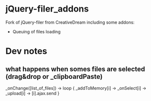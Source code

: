# jQuery-filer_addons
Fork of jQuery-filer from CreativeDream including some addons: 
- Queuing of files loading

# Dev notes
## what happens when somes files are selected (drag&drop or _clipboardPaste)
_onChange([list_of_files]) -> loop { _addToMemory[i] -> _onSelect[i] -> _upload[i] -> [i].ajax.send }
